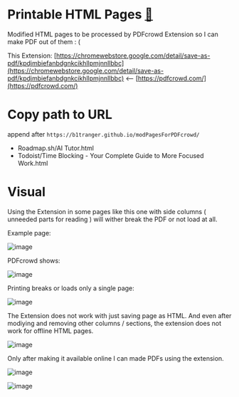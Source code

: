 # Printable HTML Pages [🔗](https://github.com/b1tranger/PrintableHTML)
Modified HTML pages to be processed by PDFcrowd Extension so I can make PDF out of them : (


This Extension: [https://chromewebstore.google.com/detail/save-as-pdf/kpdjmbiefanbdgnkcikhllpmjnnllbbc](https://chromewebstore.google.com/detail/save-as-pdf/kpdjmbiefanbdgnkcikhllpmjnnllbbc) <-- [https://pdfcrowd.com/](https://pdfcrowd.com/)

# Copy path to URL
append after `https://b1tranger.github.io/modPagesForPDFcrowd/`

- Roadmap.sh/AI Tutor.html
- Todoist/Time Blocking - Your Complete Guide to More Focused Work.html



# Visual
Using the Extension in some pages like this one with side columns ( unneeded parts for reading ) will wither break the PDF or not load at all.

Example page:

![image](https://github.com/user-attachments/assets/a92e62c3-0378-4a32-b9ac-840ac02c696b)

PDFcrowd shows:

![image](https://github.com/user-attachments/assets/1e2acbbd-6841-472a-86f0-a9bff8a02b7a)

Printing breaks or loads only a single page:

![image](https://github.com/user-attachments/assets/1b619ec7-7136-4a65-80ab-f7e44134947e)


The Extension does not work with just saving page as HTML. And even after modiying and removing other columns / sections, the extension does not work for offline HTML pages. 

![image](https://github.com/user-attachments/assets/2bbf775d-62c1-4130-b98e-f32ad6ebec8f)


Only after making it available online I can made PDFs using the extension.

![image](https://github.com/user-attachments/assets/31a48c00-cd6c-4bd3-b50e-9b98571d9c11)

![image](https://github.com/user-attachments/assets/f52b4a56-8bfe-4969-8467-26cfa487e494)


